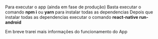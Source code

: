Para executar o app (ainda em fase de produção)
Basta executar o comando  **npm i** ou **yarn** para instalar todas as dependencias
Depois que instalar todas as dependencias executar o comando **react-native run-android**

Em breve trarei mais informações do funcionamento do App

